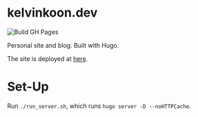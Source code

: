 # kelvinkoon.dev

![Build GH Pages](https://github.com/kelvinkoon/kelvinkoon.github.io/actions/workflows/gh-pages.yml/badge.svg)

Personal site and blog. Built with Hugo.

The site is deployed at [here](https://kelvinkoon.dev/).

# Set-Up

Run `./run_server.sh`, which runs `hugo server -D --noHTTPCache`.
